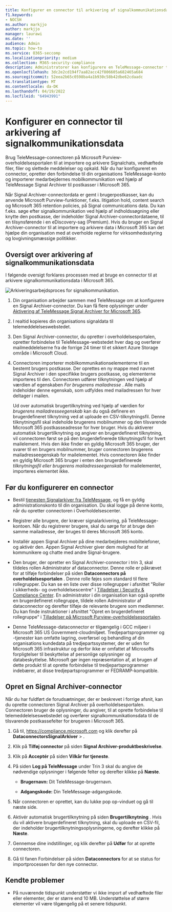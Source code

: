 ```yaml
---
title: Konfigurer en connector til arkivering af signalkommunikationsdata i Microsoft 365
f1.keywords:
- NOCSH
ms.author: markjjo
author: markjjo
manager: laurawi
ms.date: ''
audience: Admin
ms.topic: how-to
ms.service: O365-seccomp
ms.localizationpriority: medium
ms.collection: M365-security-compliance
description: Administratorer kan konfigurere en TeleMessage-connector til at importere og arkivere signalkommunikationsdata i Microsoft 365. Det giver dig mulighed for at arkivere data fra tredjepartsdatakilder i Microsoft 365 så du kan bruge funktioner til overholdelse af angivne standarder, f.eks. juridisk bevarelse, indholdssøgning og opbevaringspolitikker til at administrere din organisations tredjepartsdata.
ms.openlocfilehash: 3dc2e2cd194f7aa82acc42f806605a682465a684
ms.sourcegitcommit: 52eea2b65c0598ba4a1b930c58b42dbe62cdaadc
ms.translationtype: MT
ms.contentlocale: da-DK
ms.lasthandoff: 04/19/2022
ms.locfileid: "64943991"
---
```

# <a name="set-up-a-connector-to-archive-signal-communications-data"></a>Konfigurer en connector til arkivering af signalkommunikationsdata

Brug TeleMessage-connectoren på Microsoft Purview-overholdelsesportalen til at importere og arkivere Signalchats, vedhæftede filer, filer og slettede meddelelser og opkald. Når du har konfigureret en connector, opretter den forbindelse til din organisations TeleMessage-konto og importerer medarbejdernes mobilkommunikation ved hjælp af TeleMessage Signal Archiver til postkasser i Microsoft 365.

Når Signal Archiver-connectordata er gemt i brugerpostkasser, kan du anvende Microsoft Purview-funktioner, f.eks. litigation hold, content search og Microsoft 365 retention policies, på Signal communications data. Du kan f.eks. søge efter signalkommunikation ved hjælp af indholdssøgning eller knytte den postkasse, der indeholder Signal Archiver-connectordataene, til en tilsynsførende i en eDiscovery-sag (Premium). Hvis du bruger en Signal Archiver-connector til at importere og arkivere data i Microsoft 365 kan det hjælpe din organisation med at overholde reglerne for virksomhedsstyring og lovgivningsmæssige politikker.

## <a name="overview-of-archiving-signal-communications-data"></a>Oversigt over arkivering af signalkommunikationsdata

I følgende oversigt forklares processen med at bruge en connector til at arkivere signalkommunikationsdata i Microsoft 365.

![Arkiveringsarbejdsproces for signalkommunikation.](../media/SignalConnectorWorkflow.png)

1. Din organisation arbejder sammen med TeleMessage om at konfigurere en Signal Archiver-connector. Du kan få flere oplysninger under [Aktivering af TeleMessage Signal Archiver for Microsoft 365](https://www.telemessage.com/microsoft-365-activation-for-signal-archiver/).

2. I realtid kopieres din organisations signaldata til telemeddelelseswebstedet.

3. Den Signal Archiver-connector, du opretter i overholdelsesportalen, opretter forbindelse til TeleMessage-webstedet hver dag og overfører mailmeddelelserne fra de forrige 24 timer til et sikkert Azure Storage område i Microsoft Cloud.

4. Connectoren importerer mobilkommunikationselementerne til en bestemt brugers postkasse. Der oprettes en ny mappe med navnet Signal Archiver i den specifikke brugers postkasse, og elementerne importeres til den. Connectoren udfører tilknytningen ved hjælp af værdien af egenskaben *For brugerens mailadresse* . Alle mails indeholder denne egenskab, som udfyldes med mailadressen for hver deltager i mailen.

   Ud over automatisk brugertilknytning ved hjælp af værdien for *brugerens mailadresseegenskab* kan du også definere en brugerdefineret tilknytning ved at uploade en CSV-tilknytningsfil. Denne tilknytningsfil skal indeholde brugerens mobilnummer og den tilsvarende Microsoft 365 postkasseadresse for hver bruger. Hvis du aktiverer automatisk brugertilknytning og angiver en brugerdefineret tilknytning, vil connectoren først se på den brugerdefinerede tilknytningsfil for hvert mailelement. Hvis den ikke finder en gyldig Microsoft 365 bruger, der svarer til en brugers mobilnummer, bruger connectoren brugerens mailadresseegenskab for mailelementet. Hvis connectoren ikke finder en gyldig Microsoft 365 bruger i enten den brugerdefinerede *tilknytningsfil eller brugerens mailadresseegenskab* for mailelementet, importeres elementet ikke.

## <a name="before-you-set-up-a-connector"></a>Før du konfigurerer en connector

- Bestil [tjenesten Signalarkiver fra TeleMessage,](https://www.telemessage.com/mobile-archiver/order-mobile-archiver-for-o365/) og få en gyldig administrationskonto til din organisation. Du skal logge på denne konto, når du opretter connectoren i Overholdelsescenter.

- Registrer alle brugere, der kræver signalarkivering, på TeleMessage-kontoen. Når du registrerer brugere, skal du sørge for at bruge den samme mailadresse, der bruges til deres Microsoft 365 konto.

- Installér appen Signal Archiver på dine medarbejderes mobiltelefoner, og aktivér den. Appen Signal Archiver giver dem mulighed for at kommunikere og chatte med andre Signal-brugere.

- Den bruger, der opretter en Signal Archiver-connector i trin 3, skal tildeles rollen Administrator af dataconnector. Denne rolle er påkrævet for at tilføje forbindelser på siden **Dataconnectors på overholdelsesportalen** . Denne rolle føjes som standard til flere rollegrupper. Du kan se en liste over disse rollegrupper i afsnittet "Roller i sikkerheds- og overholdelsescentre" i [Tilladelser i Security & Compliance Center](../security/office-365-security/permissions-in-the-security-and-compliance-center.md#roles-in-the-security--compliance-center). En administrator i din organisation kan også oprette en brugerdefineret rollegruppe, tildele rollen Administrator af dataconnector og derefter tilføje de relevante brugere som medlemmer. Du kan finde instruktioner i afsnittet "Opret en brugerdefineret rollegruppe" i [Tilladelser på Microsoft Purview-overholdelsesportalen](microsoft-365-compliance-center-permissions.md#create-a-custom-role-group).

- Denne TeleMessage-dataconnector er tilgængelig i GCC miljøer i Microsoft 365 US Government-cloudmiljøet. Tredjepartsprogrammer og -tjenester kan omfatte lagring, overførsel og behandling af din organisations kundedata på tredjepartssystemer, der er uden for Microsoft 365 infrastruktur og derfor ikke er omfattet af Microsofts forpligtelser til beskyttelse af personlige oplysninger og databeskyttelse. Microsoft gør ingen repræsentation af, at brugen af dette produkt til at oprette forbindelse til tredjepartsprogrammer indebærer, at disse tredjepartsprogrammer er FEDRAMP-kompatible.

## <a name="create-a-signal-archiver-connector"></a>Opret en Signal Archiver-connector

Når du har fuldført de forudsætninger, der er beskrevet i forrige afsnit, kan du oprette connectoren Signal Archiver på overholdelsesportalen. Connectoren bruger de oplysninger, du angiver, til at oprette forbindelse til telemeddelelseswebstedet og overfører signalkommunikationsdata til de tilsvarende postkassefelter for brugeren i Microsoft 365.

1. Gå til, <https://compliance.microsoft.com> og klik derefter på **DataconnectorsSignalArkiver** > .

2. Klik på **Tilføj connector** på siden **Signal Archiver-produktbeskrivelse**.

3. Klik på **Acceptér** på siden **Vilkår for tjeneste**.

4. På siden **Log på TeleMessage** under Trin 3 skal du angive de nødvendige oplysninger i følgende felter og derefter klikke på **Næste**.

    - **Brugernavn:** Dit TeleMessage-brugernavn.

    - **Adgangskode:** Din TeleMessage-adgangskode.

5. Når connectoren er oprettet, kan du lukke pop op-vinduet og gå til næste side.

6. Aktivér automatisk brugertilknytning på siden **Brugertilknytning** . Hvis du vil aktivere brugerdefineret tilknytning, skal du uploade en CSV-fil, der indeholder brugertilknytningsoplysningerne, og derefter klikke på **Næste**.

7. Gennemse dine indstillinger, og klik derefter på **Udfør** for at oprette connectoren.

8. Gå til fanen Forbindelser på siden **Dataconnectors** for at se status for importprocessen for den nye connector.

## <a name="known-issues"></a>Kendte problemer

- På nuværende tidspunkt understøtter vi ikke import af vedhæftede filer eller elementer, der er større end 10 MB. Understøttelse af større elementer vil være tilgængelig på et senere tidspunkt.
